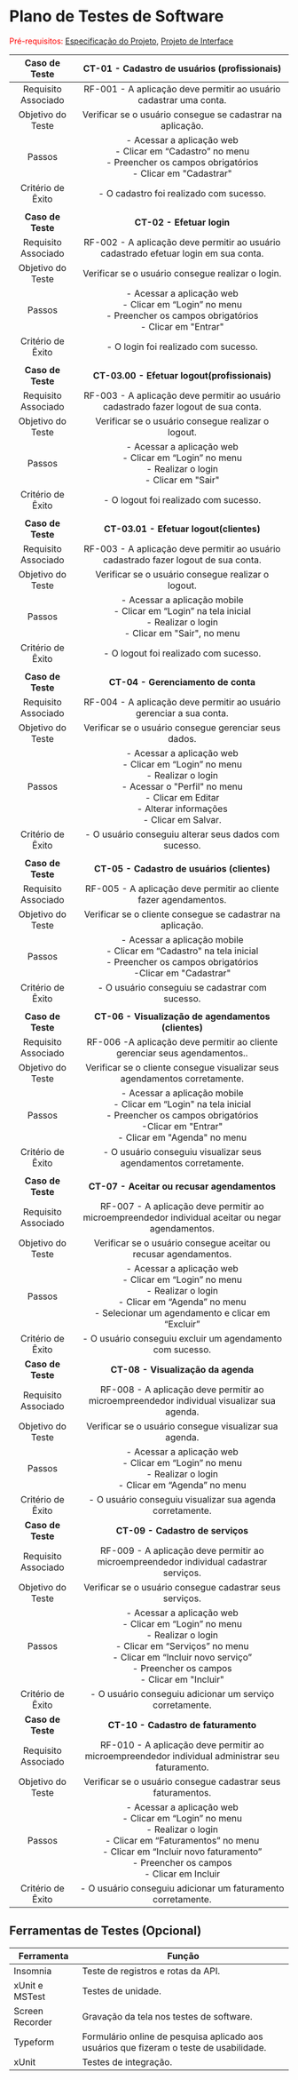 # Plano de Testes de Software

<span style="color:red">Pré-requisitos: <a href="https://github.com/ICEI-PUC-Minas-PMV-ADS/pmv-ads-2023-2-e4-proj-dad-t3-maisbeleza/blob/main/docs/02-Especifica%C3%A7%C3%A3o%20do%20Projeto.md"> Especificação do Projeto</a></span>, <a href="https://github.com/ICEI-PUC-Minas-PMV-ADS/pmv-ads-2023-2-e4-proj-dad-t3-maisbeleza/blob/main/docs/04-Projeto%20de%20Interface.md"> Projeto de Interface</a>

| **Caso de Teste** 	| **CT-01 - Cadastro de usuários (profissionais)** 	|
|:---:	|:---:	|
|	Requisito Associado 	| RF-001 - A aplicação deve permitir ao usuário cadastrar uma conta. |
| Objetivo do Teste 	| Verificar se o usuário consegue se cadastrar na aplicação. |
| Passos 	| - Acessar a aplicação web <br> - Clicar em “Cadastro” no menu <br> - Preencher os campos obrigatórios <br> - Clicar em "Cadastrar" |
|Critério de Êxito | - O cadastro foi realizado com sucesso. |
|  	|  	|
| **Caso de Teste** 	| **CT-02 - Efetuar login** 	|
|	Requisito Associado 	| RF-002 - A aplicação deve permitir ao usuário cadastrado efetuar login em sua conta. |
| Objetivo do Teste 	| Verificar se o usuário consegue realizar o login. |
| Passos 	| - Acessar a aplicação web <br> - Clicar em “Login” no menu <br> - Preencher os campos obrigatórios <br> - Clicar em "Entrar" |
|Critério de Êxito | - O login foi realizado com sucesso. |
|  	|  	|
| **Caso de Teste** 	| **CT-03.00 - Efetuar logout(profissionais)** 	|
|	Requisito Associado 	| RF-003 - A aplicação deve permitir ao usuário cadastrado fazer logout de sua conta. |
| Objetivo do Teste 	| Verificar se o usuário consegue realizar o logout. |
| Passos 	| - Acessar a aplicação web <br> - Clicar em “Login” no menu <br> - Realizar o login <br> - Clicar em "Sair" |
|Critério de Êxito | - O logout foi realizado com sucesso. |
|  	|  	|
| **Caso de Teste** 	| **CT-03.01 - Efetuar logout(clientes)** 	|
|	Requisito Associado 	| RF-003 - A aplicação deve permitir ao usuário cadastrado fazer logout de sua conta. |
| Objetivo do Teste 	| Verificar se o usuário consegue realizar o logout. |
| Passos 	| - Acessar a aplicação mobile <br> - Clicar em “Login” na tela inicial <br> - Realizar o login <br> - Clicar em "Sair", no menu |
|Critério de Êxito | - O logout foi realizado com sucesso. |
|  	|  	|
| **Caso de Teste** 	| **CT-04 - Gerenciamento de conta** 	|
|	Requisito Associado 	| RF-004 - A aplicação deve permitir ao usuário gerenciar a sua conta. |
| Objetivo do Teste 	| Verificar se o usuário consegue gerenciar seus dados. |
| Passos 	| - Acessar a aplicação web <br> - Clicar em “Login” no menu <br> - Realizar o login <br> - Acessar o "Perfil" no menu <br> - Clicar em Editar <br> - Alterar informações <br> - Clicar em Salvar. |
|Critério de Êxito | - O usuário conseguiu alterar seus dados com sucesso. |
|  	|  	|
| **Caso de Teste** 	| **CT-05 - Cadastro de usuários (clientes)** 	|
|	Requisito Associado 	| RF-005 - A aplicação deve permitir ao cliente fazer agendamentos. |
| Objetivo do Teste 	| Verificar se o cliente consegue se cadastrar na aplicação. |
| Passos 	| - Acessar a aplicação mobile <br> - Clicar em “Cadastro" na tela inicial <br> - Preencher os campos obrigatórios <br> -Clicar em "Cadastrar"<br> |
|Critério de Êxito | - O usuário conseguiu se cadastrar com sucesso. |
|  	|  	|
| **Caso de Teste** 	| **CT-06 - Visualização de agendamentos (clientes)** 	|
|	Requisito Associado 	| RF-006 -A aplicação deve permitir ao cliente gerenciar seus agendamentos.. |
| Objetivo do Teste 	| Verificar se o cliente consegue visualizar seus agendamentos corretamente. |
| Passos 	| - Acessar a aplicação mobile <br> - Clicar em “Login" na tela inicial <br> - Preencher os campos obrigatórios <br> -Clicar em "Entrar"<br> - Clicar em "Agenda" no menu |
|Critério de Êxito | - O usuário conseguiu visualizar seus agendamentos corretamente. |
|  	|  	|
| **Caso de Teste** 	| **CT-07 - Aceitar ou recusar agendamentos** 	|
|	Requisito Associado 	| RF-007 - A aplicação deve permitir ao microempreendedor individual aceitar ou negar agendamentos. |
| Objetivo do Teste 	| Verificar se o usuário  consegue aceitar ou recusar agendamentos. |
| Passos 	| - Acessar a aplicação web <br> - Clicar em “Login” no menu <br> - Realizar o login <br> - Clicar em “Agenda” no menu <br> - Selecionar um agendamento e clicar em “Excluir” |
|Critério de Êxito | - O usuário conseguiu excluir um agendamento com sucesso. |
| **Caso de Teste** 	| **CT-08 - Visualização da agenda** 	|
|	Requisito Associado 	| RF-008 - A aplicação deve permitir ao microempreendedor individual visualizar sua agenda. |
| Objetivo do Teste 	| Verificar se o usuário consegue visualizar sua agenda. |
| Passos 	| - Acessar a aplicação web <br> - Clicar em “Login” no menu <br> - Realizar o login <br> - Clicar em “Agenda” no menu |
|Critério de Êxito | - O usuário conseguiu visualizar sua agenda corretamente. |
| **Caso de Teste** 	| **CT-09 - Cadastro de serviços** 	|
|	Requisito Associado 	| RF-009 - A aplicação deve permitir ao microempreendedor individual cadastrar serviços. |
| Objetivo do Teste 	|Verificar se o usuário consegue cadastrar seus serviços. |
| Passos 	| - Acessar a aplicação web <br> - Clicar em “Login” no menu <br> - Realizar o login <br> - Clicar em “Serviços” no menu <br> - Clicar em “Incluir novo serviço” <br> - Preencher os campos <br> - Clicar em "Incluir"|
|Critério de Êxito | - O usuário conseguiu adicionar um serviço corretamente. |
| **Caso de Teste** 	| **CT-10 - Cadastro de faturamento** 	|
|	Requisito Associado 	| RF-010 - A aplicação deve permitir ao microempreendedor individual administrar seu faturamento.|
| Objetivo do Teste 	|Verificar se o usuário consegue cadastrar seus faturamentos. |
| Passos 	| - Acessar a aplicação web <br> - Clicar em “Login” no menu <br> - Realizar o login <br> - Clicar em “Faturamentos” no menu <br> - Clicar em “Incluir novo faturamento” <br> - Preencher os campos <br> - Clicar em Incluir |
|Critério de Êxito | - O usuário conseguiu adicionar um faturamento corretamente. |


 
## Ferramentas de Testes (Opcional)

|Ferramenta   | Função | 
|------|-----------------------------------------|
|Insomnia| Teste de registros e rotas da API. | 
|xUnit e MSTest| Testes de unidade. | 
|Screen Recorder| Gravação da tela nos testes de software. | 
|Typeform| Formulário online de pesquisa aplicado aos usuários que fizeram o teste de usabilidade. | 
|xUnit | Testes de integração. | 
